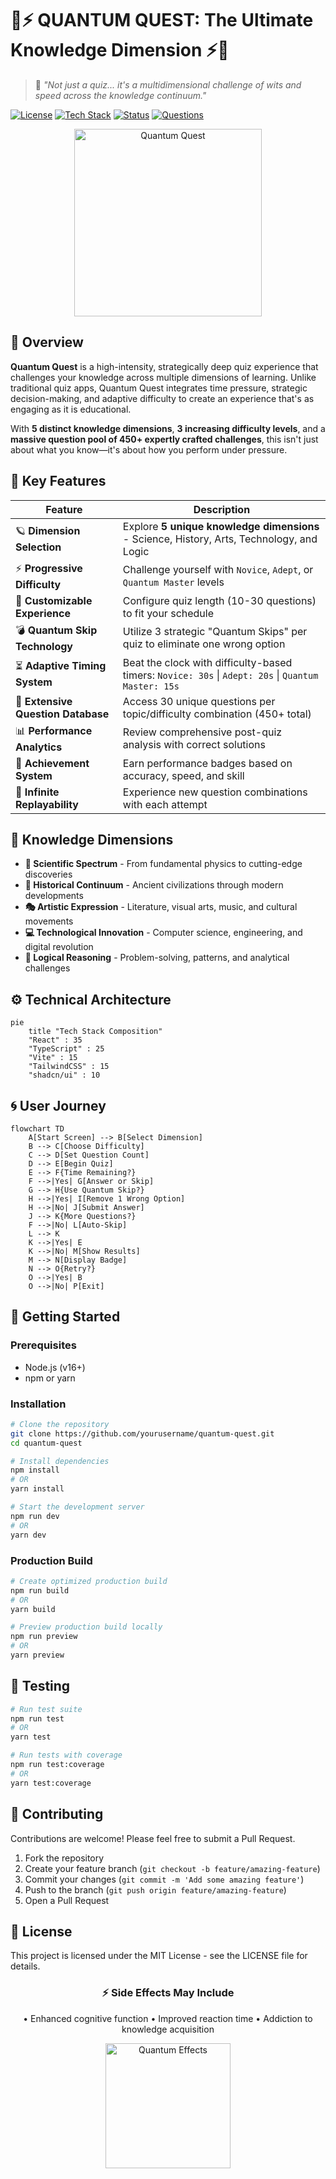# 🚀⚡ QUANTUM QUEST: The Ultimate Knowledge Dimension ⚡🚀

> 🌌 _"Not just a quiz... it's a multidimensional challenge of wits and speed across the knowledge continuum."_

[![License](https://img.shields.io/badge/License-MIT-purple.svg)](https://opensource.org/licenses/MIT)
[![Tech Stack](https://img.shields.io/badge/Built%20With-Vite%20%2B%20React%20%2B%20TypeScript-blueviolet)](https://vitejs.dev/)
[![Status](https://img.shields.io/badge/Status-Quantum%20Ready-brightgreen)](https://github.com/yourusername/quantum-quest)
[![Questions](https://img.shields.io/badge/Questions-450%2B-ff69b4)](https://github.com/yourusername/quantum-quest)

<div align="center">
  <img src="https://media.giphy.com/media/v1.Y2lkPTc5MGI3NjExcW5qY2F5Y2J1dWY5eG9qZzV3Y3R2b2J6eGJ6d3Z1bGJtZ2R1d3J2ZyZlcD12MV9pbnRlcm5hbF9naWZfYnlfaWQmY3Q9Zw/3o7aTskHEUdgCQAXde/giphy.gif" width="300" alt="Quantum Quest">
</div>

## 🌠 Overview

**Quantum Quest** is a high-intensity, strategically deep quiz experience that challenges your knowledge across multiple dimensions of learning. Unlike traditional quiz apps, Quantum Quest integrates time pressure, strategic decision-making, and adaptive difficulty to create an experience that's as engaging as it is educational.

With **5 distinct knowledge dimensions**, **3 increasing difficulty levels**, and a **massive question pool of 450+ expertly crafted challenges**, this isn't just about what you know—it's about how you perform under pressure.

## 💫 Key Features

| Feature                            | Description                                                                                         |
| ---------------------------------- | --------------------------------------------------------------------------------------------------- |
| 🪐 **Dimension Selection**         | Explore **5 unique knowledge dimensions** - Science, History, Arts, Technology, and Logic           |
| ⚡ **Progressive Difficulty**      | Challenge yourself with `Novice`, `Adept`, or `Quantum Master` levels                               |
| 🔢 **Customizable Experience**     | Configure quiz length (10-30 questions) to fit your schedule                                        |
| 💣 **Quantum Skip Technology**     | Utilize 3 strategic "Quantum Skips" per quiz to eliminate one wrong option                          |
| ⏳ **Adaptive Timing System**      | Beat the clock with difficulty-based timers: `Novice: 30s` \| `Adept: 20s` \| `Quantum Master: 15s` |
| 🎯 **Extensive Question Database** | Access 30 unique questions per topic/difficulty combination (450+ total)                            |
| 📊 **Performance Analytics**       | Review comprehensive post-quiz analysis with correct solutions                                      |
| 🏅 **Achievement System**          | Earn performance badges based on accuracy, speed, and skill                                         |
| 🔄 **Infinite Replayability**      | Experience new question combinations with each attempt                                              |

## 🧠 Knowledge Dimensions

- **🔬 Scientific Spectrum** - From fundamental physics to cutting-edge discoveries
- **📜 Historical Continuum** - Ancient civilizations through modern developments
- **🎭 Artistic Expression** - Literature, visual arts, music, and cultural movements
- **💻 Technological Innovation** - Computer science, engineering, and digital revolution
- **🧩 Logical Reasoning** - Problem-solving, patterns, and analytical challenges

## ⚙️ Technical Architecture

```mermaid
pie
    title "Tech Stack Composition"
    "React" : 35
    "TypeScript" : 25
    "Vite" : 15
    "TailwindCSS" : 15
    "shadcn/ui" : 10
```

## 🌀 User Journey

```mermaid
flowchart TD
    A[Start Screen] --> B[Select Dimension]
    B --> C[Choose Difficulty]
    C --> D[Set Question Count]
    D --> E[Begin Quiz]
    E --> F{Time Remaining?}
    F -->|Yes| G[Answer or Skip]
    G --> H{Use Quantum Skip?}
    H -->|Yes| I[Remove 1 Wrong Option]
    H -->|No| J[Submit Answer]
    J --> K{More Questions?}
    F -->|No| L[Auto-Skip]
    L --> K
    K -->|Yes| E
    K -->|No| M[Show Results]
    M --> N[Display Badge]
    N --> O{Retry?}
    O -->|Yes| B
    O -->|No| P[Exit]
```

## 🚀 Getting Started

### Prerequisites

- Node.js (v16+)
- npm or yarn

### Installation

```bash
# Clone the repository
git clone https://github.com/yourusername/quantum-quest.git
cd quantum-quest

# Install dependencies
npm install
# OR
yarn install

# Start the development server
npm run dev
# OR
yarn dev
```

### Production Build

```bash
# Create optimized production build
npm run build
# OR
yarn build

# Preview production build locally
npm run preview
# OR
yarn preview
```

## 🧪 Testing

```bash
# Run test suite
npm run test
# OR
yarn test

# Run tests with coverage
npm run test:coverage
# OR
yarn test:coverage
```

## 🤝 Contributing

Contributions are welcome! Please feel free to submit a Pull Request.

1. Fork the repository
2. Create your feature branch (`git checkout -b feature/amazing-feature`)
3. Commit your changes (`git commit -m 'Add some amazing feature'`)
4. Push to the branch (`git push origin feature/amazing-feature`)
5. Open a Pull Request

## 📄 License

This project is licensed under the MIT License - see the LICENSE file for details.

<div align="center">
  <h3>⚡ Side Effects May Include</h3>
  <p>• Enhanced cognitive function • Improved reaction time • Addiction to knowledge acquisition</p>
  <img src="https://media.giphy.com/media/v1.Y2lkPTc5MGI3NjExdWZ1b2VpNnF4bWxqZ3R6d2J6eGJ6d3Z1bGJtZ2R1d3J2ZyZlcD12MV9pbnRlcm5hbF9naWZfYnlfaWQmY3Q9Zw/3o7abAHdYv78BN2G5O/giphy.gif" width="200" alt="Quantum Effects">
</div>

